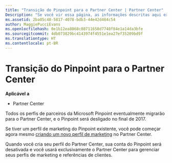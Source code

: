 ```yaml
---
title: "Transição do Pinpoint para o Partner Center | Partner Center"
Description: "Se você vir essa página, as informações descritas aqui explicam como fazer a transição do Pinpoint para o Partner Center."
ms.assetid: 2ba05c48-5817-4078-bdb3-44e42d484c54
author: MaggiePucciEvans
ms.openlocfilehash: 0e1b12ea8068c08711658d7748f84e1a14da3bfe
ms.sourcegitcommit: 4db073829bc4143974f4551e1ea27ef35209bd9f
ms.translationtype: HT
ms.contentlocale: pt-BR
---
```

# <a name="transition-from-pinpoint-to-partner-center"></a>Transição do Pinpoint para o Partner Center

**Aplicável a**

-  Partner Center

Todos os perfis de parceiros da Microsoft Pinpoint eventualmente migrarão para o Partner Center, e o Pinpoint será desligado no final de 2017. 

Se tiver um perfil de marketing do Pinpoint existente, você pode começar agora mesmo [criando um novo perfil de marketing](create-a-marketing-profile.md) no Partner Center.

Quando você cria seu perfil do Partner Center, sua conta do Pinpoint será desativada e você usará exclusivamente o Partner Center para gerenciar seus perfis de marketing e referências de clientes.